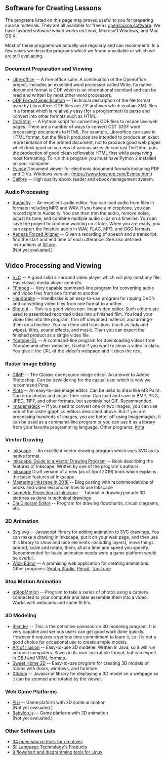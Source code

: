 ## Software for Creating Lessons

The programs listed on this page may proved useful to you for preparing course
materials. They are all available for free as
[opensource software](https://opensource.org/).
We have favored software which works on Linux, Microsoft Windows, and Mac OS X.

Most of these programs we actually use regularly and can recommend.
In a few cases we describe programs which we found unsuitable or
which we are still evaluating.

### Document Preparation and Viewing
* [Libreoffice](https://www.libreoffice.org/) --
	A free office suite. A continuation of the Openoffice project. Includes
	an excellent word processor called Write. Its native document format is
	ODF which is an international standard and can be read and written by
	most other word processors.
* [ODF Format Specification](http://docs.oasis-open.org/office/v1.2/cs01/OpenDocument-v1.2-cs01.html) --
	Technical description of the file format used by Libreoffice. ODF files
	are ZIP archives which contain XML files in a format which is relatively
	easy (for a programmer) to parse and convert into other formats such
	as HTML.
* [Odt2html](https://github.com/david672orford/odt2html) --
	A Python script for converting ODF files to responsive web pages.
	There are a number of ways to convert ODT (ODF word processing) documents to
	HTML. For example, Libreoffice can save in HTML format, but the files it
	produces are intended to produce an exact representation of the printed
	document, not to produce good web pages which look good on screens
	of various sizes. In contrast Odt2html puts the production of good clean
	reflowable HTML first while preserving most formatting. To run this
	program you must have Python 2 installed on your computer.
* [Evince](https://wiki.gnome.org/Apps/Evince/)
	Document viewer for electronic document formats including PDF and DjVu.
	Windows version: (https://www.fosshub.com/Evince.html)
* [Calibre](https://calibre-ebook.com/) --
	High quality ebook reader and ebook management system.

### Audio Processing
* [Audacity](https://www.audacityteam.org/) --
	An excellent audio editor. You can load audio from files in formats
	including MP3 and WAV. If you have a microphone, you can record right
	in Audacity. You can then trim the audio, remove noise, adjust its tone,
	and combine multiple audio clips on a timeline. You can save the project
	to continue working on it later. When you are ready, you can export
	the finished audio in WAV, FLAC, MP3, and OGG formats.
* [Aeneas Forced Aligner](https://github.com/readbeyond/aeneas) --
	Given a recording of speech and a transcript, find the start and end
	time of each utterance. See also detailed instructions at
	[Sil.org](http://software.sil.org/downloads/r/readingappbuilder/Reading-App-Builder-07-Using-aeneas-for-Audio-Text-Synchronization.pdf).
	<br>(Not yet evaluated.)

## Video Processing and Viewing
* [VLC](https://www.videolan.org) --
	A good solid all-around video player which will play most any file.
	Has classic media player controls.
* [FFmpeg](https://www.ffmpeg.org) --
	Very capable command-line program for converting audio and video files
	from one format to another.
* [Handbrake](https://handbrake.fr/) --
	Handbrake is an easy-to-use program for ripping DVD’s and converting
	video files from one format to another.
* [Shotcut](https://www.shotcut.org) --
	This is a good video non-linear video editor. Such editors are used to
	assembled recorded video into a finished film. You load your video files
	into the program, trim off unwanted material, and arrange them on a
	timeline. You can then add transitions (such as fads and wipes), titles,
	sound effects, and music. Then you can export the finished product as a
	single video file.
* [Youtube-DL](https://ytdl-org.github.io/youtube-dl/index.html) --
	A command-line program for downloading videos from Youtube and other
	websites. Useful if you want to show a video in class. You give it
	the URL of the video's webpage and it does the rest.

### Raster Image Editing
* [GIMP](https://www.gimp.org/) --
	The Classic opensource image editor. An answer to Adobe Photoshop. Can be
	bewildering for the casual user which is why we recommend Pinta.
* [Pinta](https://pinta-project.com) --
	An easy-to-use image editor. Can be used to draw like MS Paint. Can crop photos
	and adjust their color. Can load and save in BMP, PNG, JPEG, TIFF, and other
	formats, but seeminly not GIF. Recommended.
* [Imagemagick](https://www.imagemagick.org) --
	If you need to convert one or two images, you can use one of the raster
	graphics editors described above. But if you are processing hundreds
	of images, you are better off using Imagemagick. It can be used as a
	command-line program or you can use it as a library from your favorite
	programming language.
Other programs: [Krita](https://krita.org/)

### Vector Drawing
* [Inkscape](https://inkscape.org/) --
    An excellent vector drawing program which uses SVG as its native format.
* [Inkscape: Guide to a Vector Drawing Program](http://tavmjong.free.fr/INKSCAPE/MANUAL/html/) --
    Book describing the features of Inkscape. Written by one of the
    program's authors.
* [Inkscape](https://en.flossmanuals.net/inkscape/_full/)
    Draft version of a new (as of April 2019) book which explains the
    basic features of Inkscape.
* [Mastering Inkscape in 2018](http://libregraphicsworld.org/blog/entry/mastering-inkscape-in-2018) --
    Blog posting with recommendations of books and video lessons on how
    to use Inkscape
* [Isometric Projection in Inkscape](http://ahninniah.blogspot.com/2013/04/isometric-projection-in-inkscape.html) --
    Tutorial in drawing pseudo 3D pictures as done in technical drawings
* [Dia Diagram Editor](http://dia-installer.de/) --
	Program for drawing flowchards, circuit diagrams, etc.

### 2D Animation
* [Svg.svg](https://svgjs.com/) --
	Javascript library for adding animation to SVG drawings. You can make a drawing in
	Inkscape, put it on your web page, and then use this library to show and hide elements
	(including layers), move things around, scale and rotate, them, all at a time
	and speed you specify. Recommended for basic animation needs were a game platform
	would be overkill.
* [Wick Editor](https://www.wickeditor.com/) --
    A promising web application for creating animations.
Other programs: [Synfig Studio](https://www.synfig.org/), [Pencil](https://www.pencil2d.org/),
	[TupiTube](http://www.tupitube.com/)

### Stop Motion Animation
* [qStopMotion](http://www.qstopmotion.org) --
	Program to take a series of photos using a camera connected to your
	computer and later assemble them into a video. Works with webcams
	and some SLR's.

### 3D Modeling
* [Blender](https://www.blender.org) --
	This is the definitive opensource 3D modeling program. It is very capable
	and serious users can get good work done quickly. However it requires a serious
	time commitment to learn it, so it is not a good choice for occasional use
	to create simple models.
* [Art of Illusion](http://www.artofillusion.org) --
	Easy-to-use 3D modeler. Written in Java, so it will run on most computers.
	Saves in its own inscrutible format, but can export in OBJ and VRML formats.
* [Sweet Home 3D](http://www.sweethome3d.com) --
	Easy-to-use program for creating 3D models of rooms with doors, windows, and furniture
* [X3dom](https://www.x3dom.org/) --
	Javascript library for displaying a 3D model on a webpage so it can be
	zoomed and rotated by the viewer.

### Web Game Platforms
* [Pixi](https://github.com/kittykatattack/learningPixi) --
	Game plaform with 2D sprite animation
	<br>(Not yet evaluated.)
* [Babylon.js](https://www.babylonjs.com/) --
	Game platform with 3D animation
	<br>(Not yet evaluated.)

### Other Software Lists
* [34 open source tools for creatives](https://opensource.com/article/16/12/yearbook-top-open-source-creative-tools-2016)
* [Sil Language Technology's Products](http://software.sil.org/products/)
* [9 flowchart and diagramming tools for Linux](https://opensource.com/article/18/8/flowchart-diagramming-linux)

